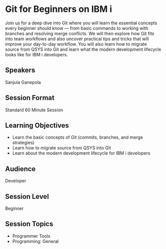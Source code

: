 # Git for Beginners on IBM i

Join us for a deep dive into Git where you will learn the essential concepts every beginner should know — from basic commands to working with branches and resolving merge conflicts. We will then explore how Git fits into team workflows and also uncover practical tips and tricks that will improve your day-to-day workflow. You will also learn how to migrate source from QSYS into Git and learn what the modern development lifecycle looks like for IBM i developers.

## Speakers
Sanjula Ganepola

## Session Format
Standard 60 Minute Session

## Learning Objectives
* Learn the basic concepts of Git (commits, branches, and merge strategies)
* Learn how to migrate source from QSYS into Git
* Learn about the modern development lifecycle for IBM i developers

## Audience
Developer

## Session Level
Beginner

## Session Topics
* Programmer Tools
* Programming: General